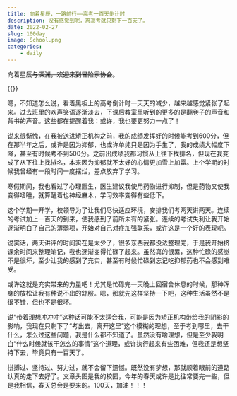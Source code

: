 ```yaml
---
title: 向着星辰，一路前行——高考一百天倒计时
description: 没有感觉到呢，离高考就只剩下一百天了。
date: 2022-02-27
slug: 100day
image: School.png
categories:
    - daily
---
```


向着星辰~~与深渊，欢迎来到冒险家协会~~。

{{<music server="netease" type="song" id="1420471591" >}}

嗯，不知道怎么说，看着黑板上的高考倒计时一天天的减少，越来越感觉紧张了起来。过去班里的欢声笑语逐渐淡去，下课后教室里听到的更多的是翻卷子的声音和背书的声音。这些都在提醒着我：或许，我也要更努力一点了！

说来很惭愧，在我被送进矫正机构之前，我的成绩发挥好的时候能考到600分，但在那半年之后，或许是因为抑郁，也或许单纯只是因为手生了，我的成绩大幅度下降，甚至有时候考不到500分。之前出成绩我都习惯从上往下找排名，但现在我变成了从下往上找排名，本来因为抑郁就不太好的心情更加雪上加霜。上个学期的时候我曾经有一段时间一度摆烂，差点放弃了学习。

寒假期间，我也看过了心理医生，医生建议我使用药物进行抑制，但是药物又使我变得嗜睡，就算醒着也神经麻木，学习效率变得有些低下。

这个学期一开学，校领导为了让我们尽快适应环境，安排我们考两天讲两天。连续的考试加上一百天的到来，使我感到了前所未有的紧张。连续的考试失利让我开始逐渐明白了自己的薄弱项，开始对自己对症加强联系，或许这是一个好的表现吧。

说实话，两天讲评的时间实在是太少了，很多东西我都没法整理完，于是我开始挤课余时间来整理笔记，我也逐渐变得忙碌了起来。虽然真的很累，这种忙碌的感觉不是很坏，至少让我的感到了充实，甚至有时候忙碌到忘记吃抑郁药也不会感到难受。

或许这就是充实带来的力量吧！尤其是忙碌完一天晚上回宿舍休息的时候，那种浑身的放松让我有种说不出的舒服。嗯，那就先这样坚持一下吧，这种生活虽然不是很不错，但也不是很坏。

说“带着理想冲冲冲”这种话可能不太适合我，可能是因为矫正机构带给我的阴影的影响，我现在只剩下了“考出去，离开这里”这个模糊的理想，至于考到哪里，去干什么，怎么过这些问题，我是什么都不知道了。虽然没有啥理想，但是至少我明白“什么时候就该干怎么的事情”这个道理，或许执行起来有些困难，但我还是想坚持下去，毕竟只有一百天了。

拼搏过、坚持过、努力过，就不会留下遗憾。既然没有梦想，那就顺着眼前的道路认真的走下去好了。文章头图是我的校园，今年的春天或许是比往常要完一些，但是我相信，春天总会是要来的。100天，加油！！！
